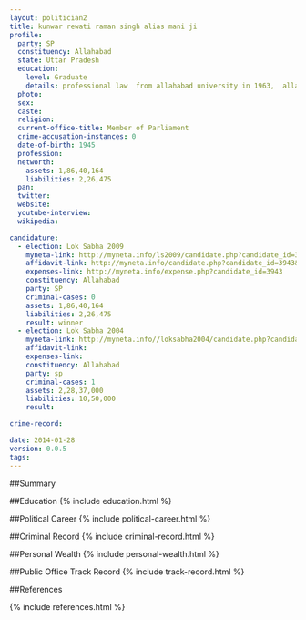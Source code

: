 ```yaml
---
layout: politician2
title: kunwar rewati raman singh alias mani ji
profile: 
  party: SP
  constituency: Allahabad
  state: Uttar Pradesh
  education: 
    level: Graduate
    details: professional law  from allahabad university in 1963,  allahabad university allahabad 1961
  photo: 
  sex: 
  caste: 
  religion: 
  current-office-title: Member of Parliament
  crime-accusation-instances: 0
  date-of-birth: 1945
  profession: 
  networth: 
    assets: 1,86,40,164
    liabilities: 2,26,475
  pan: 
  twitter: 
  website: 
  youtube-interview: 
  wikipedia: 

candidature: 
  - election: Lok Sabha 2009
    myneta-link: http://myneta.info/ls2009/candidate.php?candidate_id=3943
    affidavit-link: http://myneta.info/candidate.php?candidate_id=3943&scan=original
    expenses-link: http://myneta.info/expense.php?candidate_id=3943
    constituency: Allahabad 
    party: SP
    criminal-cases: 0
    assets: 1,86,40,164
    liabilities: 2,26,475
    result: winner 
  - election: Lok Sabha 2004
    myneta-link: http://myneta.info//loksabha2004/candidate.php?candidate_id=3933
    affidavit-link: 
    expenses-link: 
    constituency: Allahabad 
    party: sp
    criminal-cases: 1
    assets: 2,28,37,000
    liabilities: 10,50,000
    result:  

crime-record: 

date: 2014-01-28
version: 0.0.5
tags: 
---
```

##Summary


##Education
{% include education.html %}


##Political Career
{% include political-career.html %}


##Criminal Record
{% include criminal-record.html %}


##Personal Wealth
{% include personal-wealth.html %}


##Public Office Track Record
{% include track-record.html %}


##References


{% include references.html %}